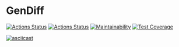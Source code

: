 # GenDiff
[![Actions Status](https://github.com/mdx10/frontend-project-lvl2/workflows/hexlet-check/badge.svg)](https://github.com/mdx10/frontend-project-lvl2/actions)
[![Actions Status](https://github.com/mdx10/frontend-project-lvl2/workflows/tests/badge.svg)](https://github.com/mdx10/frontend-project-lvl2/actions)
[![Maintainability](https://api.codeclimate.com/v1/badges/339fb1210bdb96486853/maintainability)](https://codeclimate.com/github/mdx10/frontend-project-lvl2/maintainability)
[![Test Coverage](https://api.codeclimate.com/v1/badges/339fb1210bdb96486853/test_coverage)](https://codeclimate.com/github/mdx10/frontend-project-lvl2/test_coverage)

[![asciicast](https://asciinema.org/a/TLWszE7rqKW8xmRhfnyk3Qs54.svg)](https://asciinema.org/a/TLWszE7rqKW8xmRhfnyk3Qs54)